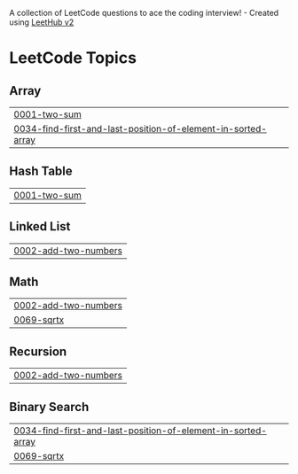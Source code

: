 A collection of LeetCode questions to ace the coding interview! - Created using [LeetHub v2](https://github.com/arunbhardwaj/LeetHub-2.0)
<!---LeetCode Topics Start-->
# LeetCode Topics
## Array
|  |
| ------- |
| [0001-two-sum](https://github.com/Ajaymalikkk/leetcode_cpp/tree/master/0001-two-sum) |
| [0034-find-first-and-last-position-of-element-in-sorted-array](https://github.com/Ajaymalikkk/leetcode_cpp/tree/master/0034-find-first-and-last-position-of-element-in-sorted-array) |
## Hash Table
|  |
| ------- |
| [0001-two-sum](https://github.com/Ajaymalikkk/leetcode_cpp/tree/master/0001-two-sum) |
## Linked List
|  |
| ------- |
| [0002-add-two-numbers](https://github.com/Ajaymalikkk/leetcode_cpp/tree/master/0002-add-two-numbers) |
## Math
|  |
| ------- |
| [0002-add-two-numbers](https://github.com/Ajaymalikkk/leetcode_cpp/tree/master/0002-add-two-numbers) |
| [0069-sqrtx](https://github.com/Ajaymalikkk/leetcode_cpp/tree/master/0069-sqrtx) |
## Recursion
|  |
| ------- |
| [0002-add-two-numbers](https://github.com/Ajaymalikkk/leetcode_cpp/tree/master/0002-add-two-numbers) |
## Binary Search
|  |
| ------- |
| [0034-find-first-and-last-position-of-element-in-sorted-array](https://github.com/Ajaymalikkk/leetcode_cpp/tree/master/0034-find-first-and-last-position-of-element-in-sorted-array) |
| [0069-sqrtx](https://github.com/Ajaymalikkk/leetcode_cpp/tree/master/0069-sqrtx) |
<!---LeetCode Topics End-->